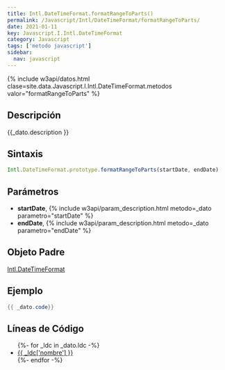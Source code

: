 ```yaml
---
title: Intl.DateTimeFormat.formatRangeToParts()
permalink: /Javascript/Intl/DateTimeFormat/formatRangeToParts/
date: 2021-01-11
key: Javascript.I.Intl.DateTimeFormat
category: Javascript
tags: ['metodo javascript']
sidebar: 
  nav: javascript
---
```


{% include w3api/datos.html clase=site.data.Javascript.I.Intl.DateTimeFormat.metodos valor="formatRangeToParts" %}

## Descripción
{{_dato.description }}

## Sintaxis
~~~javascript
Intl.DateTimeFormat.prototype.formatRangeToParts(startDate, endDate)
~~~

## Parámetros
* **startDate**,  {% include w3api/param_description.html metodo=_dato parametro="startDate" %}
* **endDate**,  {% include w3api/param_description.html metodo=_dato parametro="endDate" %}

## Objeto Padre
[Intl.DateTimeFormat](/Javascript/Intl/DateTimeFormat/)

## Ejemplo
~~~java
{{ _dato.code}}
~~~

## Líneas de Código
<ul>
{%- for _ldc in _dato.ldc -%}
   <li>
       <a href="{{_ldc['url'] }}">{{ _ldc['nombre'] }}</a>
   </li>
{%- endfor -%}
</ul>
